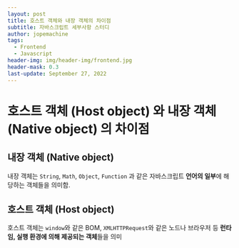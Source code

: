 ```yaml
---
layout: post
title: 호스트 객체와 내장 객체의 차이점
subtitle: 자바스크립트 세부사항 스터디
author: jopemachine
tags:
  - Frontend
  - Javascript
header-img: img/header-img/frontend.jpg
header-mask: 0.3
last-update: September 27, 2022
---
```


# 호스트 객체 (Host object) 와 내장 객체 (Native object) 의 차이점

## 내장 객체 (Native object)

내장 객체는 `String`, `Math`, `Object`, `Function` 과 같은 자바스크립트 **언어의 일부**에 해당하는 객체들을 의미함.

## 호스트 객체 (Host object)

호스트 객체는 `window`와 같은 BOM, `XMLHTTPRequest`와 같은 노드나 브라우저 등 **런타임, 실행 환경에 의해 제공되는 객체**들을 의미

